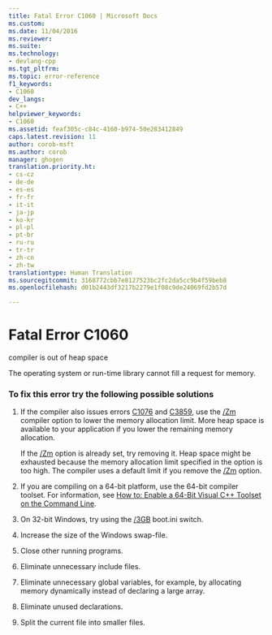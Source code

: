 ```yaml
---
title: Fatal Error C1060 | Microsoft Docs
ms.custom: 
ms.date: 11/04/2016
ms.reviewer: 
ms.suite: 
ms.technology:
- devlang-cpp
ms.tgt_pltfrm: 
ms.topic: error-reference
f1_keywords:
- C1060
dev_langs:
- C++
helpviewer_keywords:
- C1060
ms.assetid: feaf305c-c84c-4160-b974-50e283412849
caps.latest.revision: 11
author: corob-msft
ms.author: corob
manager: ghogen
translation.priority.ht:
- cs-cz
- de-de
- es-es
- fr-fr
- it-it
- ja-jp
- ko-kr
- pl-pl
- pt-br
- ru-ru
- tr-tr
- zh-cn
- zh-tw
translationtype: Human Translation
ms.sourcegitcommit: 3168772cbb7e8127523bc2fc2da5cc9b4f59beb8
ms.openlocfilehash: d01b2443df3217b2279e1f08c9de24069fd2b57d

---
```

# Fatal Error C1060
compiler is out of heap space  
  
 The operating system or run-time library cannot fill a request for memory.  
  
### To fix this error try the following possible solutions  
  
1.  If the compiler also issues errors [C1076](../../error-messages/compiler-errors-1/fatal-error-c1076.md) and [C3859](../../error-messages/compiler-errors-2/compiler-error-c3859.md), use the [/Zm](../../build/reference/zm-specify-precompiled-header-memory-allocation-limit.md) compiler option to lower the memory allocation limit. More heap space is available to your application if you lower the remaining memory allocation.  
  
     If the [/Zm](../../build/reference/zm-specify-precompiled-header-memory-allocation-limit.md) option is already set, try removing it. Heap space might be exhausted because the memory allocation limit specified in the option is too high. The compiler uses a default limit if you remove the [/Zm](../../build/reference/zm-specify-precompiled-header-memory-allocation-limit.md) option.  
  
2.  If you are compiling on a 64-bit platform, use the 64-bit compiler toolset. For information, see [How to: Enable a 64-Bit Visual C++ Toolset on the Command Line](../../build/how-to-enable-a-64-bit-visual-cpp-toolset-on-the-command-line.md).  
  
3.  On 32-bit Windows, try using the [/3GB](http://go.microsoft.com/fwlink/?LinkId=177831) boot.ini switch.  
  
4.  Increase the size of the Windows swap-file.  
  
5.  Close other running programs.  
  
6.  Eliminate unnecessary include files.  
  
7.  Eliminate unnecessary global variables, for example, by allocating memory dynamically instead of declaring a large array.  
  
8.  Eliminate unused declarations.  
  
9. Split the current file into smaller files.


<!--HONumber=Jan17_HO1-->



